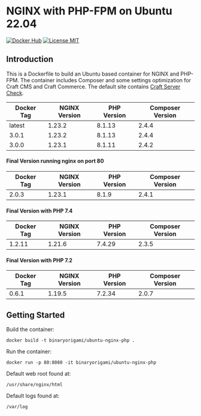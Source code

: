 # NGINX with PHP-FPM on Ubuntu 22.04

[![Docker Hub](https://img.shields.io/badge/docker-hub?logo=docker&style=for-the-badge&link=https%3A%2F%2Fhub.docker.com%2Fr%2Fkorney4eg%2Fnginx-php)](https://hub.docker.com/r/korney4eg/nginx-php)
[![License MIT](https://img.shields.io/badge/license-MIT-blue.svg?&style=for-the-badge)](https://github.com/korney4eg/ubuntu-nginx-php/blob/master/LICENSE.md)

## Introduction

This is a Dockerfile to build an Ubuntu based container for NGINX and PHP-FPM. The container includes Composer and some settings optimization for Craft CMS and Craft Commerce. The default site contains [Craft Server Check](https://github.com/craftcms/server-check).

| Docker Tag | NGINX Version | PHP Version | Composer Version |
|------------|---------------|-------------|------------------|
| latest     | 1.23.2        | 8.1.13      | 2.4.4            |
| 3.0.1      | 1.23.2        | 8.1.13      | 2.4.4            |
| 3.0.0      | 1.23.1        | 8.1.11      | 2.4.2            |

#### Final Version running nginx on port 80

| Docker Tag | NGINX Version | PHP Version | Composer Version |
|------------|---------------|-------------|------------------|
| 2.0.3      | 1.23.1        | 8.1.9       | 2.4.1            |

#### Final Version with PHP 7.4

| Docker Tag | NGINX Version | PHP Version | Composer Version |
|------------|---------------|-------------|------------------|
| 1.2.11     | 1.21.6        | 7.4.29      | 2.3.5            |

#### Final Version with PHP 7.2

| Docker Tag | NGINX Version | PHP Version | Composer Version |
|------------|---------------|-------------|------------------|
| 0.6.1      | 1.19.5        | 7.2.34      | 2.0.7            |

## Getting Started

Build the container:

```
docker build -t binaryorigami/ubuntu-nginx-php .
```

Run the container:

```
docker run -p 80:8080 -it binaryorigami/ubuntu-nginx-php
```

Default web root found at:

```
/usr/share/nginx/html
```

Default logs found at:

```
/var/log
```
